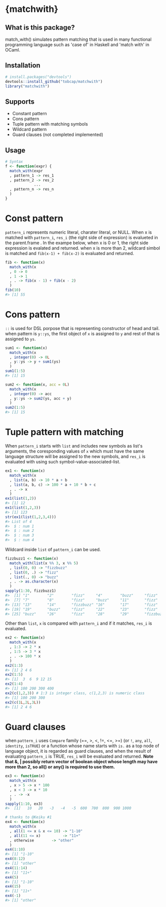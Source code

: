 <!-- README.md is generated from README.Rmd. Please edit that file -->
{matchwith}
===========

What is this package?
---------------------

match\_with() simulates pattern matching that is used in many functional programming language such as 'case of' in Haskell and 'match with' in OCaml.

Installation
------------

``` r
# install.packages("devtools")
devtools::install_github("tobcap/matchwith")
library("matchwith")
```

Supports
--------

-   Constant pattern
-   Cons pattern
-   Tuple pattern with matching symbols
-   Wildcard pattern
-   Guard clauses (not completed implemented)

Usage
-----

``` r
# Syntax
f <- function(expr) {
  match_with(expr
  , pattern_1 -> res_1
  , pattern_2 -> res_2
             ...
  , pattern_n -> res_n
  )
}
```

Const pattern
=============

`pattern_i` represents numeric literal, charater literal, or NULL. When x is matched with `pattern_i`, `res_i` (the right side of expression) is evalueted in the parent.frame . In the exampe below, when x is 0 or 1, the right side expression is evalated and returned. when x is more than 2, wildcard simbol is matched and `fib(x-1) + fib(x-2)` is evaluated and returned.

``` r
fib <- function(x)
  match_with(x
  , 0 -> 0
  , 1 -> 1
  , . -> fib(x - 1) + fib(x - 2)
  )
fib(10)
#> [1] 55
```

Cons pattern
============

`::` is used for DSL porpose that is representing constructor of head and tail. when pattern is `y::ys`, the first object of `x` is assigned to `y` and rest of that is assigned to `ys`.

``` r
sum1 <- function(x)
  match_with(x
  , integer(0) -> 0L
  , y::ys -> y + sum1(ys)
  )
sum1(1:5)
#> [1] 15
```

``` r
sum2 <- function(x, acc = 0L)
  match_with(x
  , integer(0) -> acc
  , y::ys -> sum2(ys, acc + y)
  )
sum2(1:5)
#> [1] 15
```

Tuple pattern with matching
===========================

When `pattern_i` starts with `list` and includes new symbols as list's arguments, the coresponding values of `x` which must have the same language structure will be assigned to the new symbols, and `res_i` is evaluated with using such symbol-value-associated-list.

``` r
ex1 <- function(x)
  match_with(x
  , list(a, b) -> 10 * a + b
  , list(a, b, c) -> 100 * a + 10 * b + c
  , . -> x
  )
ex1(list(1,2))
#> [1] 12
ex1(list(1,2,3))
#> [1] 123
str(ex1(list(1,2,3,4)))
#> List of 4
#>  $ : num 1
#>  $ : num 2
#>  $ : num 3
#>  $ : num 4
```

Wildcard inside `list` of `pattern_i` can be used.

``` r
fizzbuzz1 <- function(x)
  match_with(list(x %% 3, x %% 5)
  , list(0, 0) -> "fizzbuzz"
  , list(0, .) -> "fizz"
  , list(., 0) -> "buzz"
  , . -> as.character(x)
  )
sapply(1:30, fizzbuzz1)
#>  [1] "1"        "2"        "fizz"     "4"        "buzz"     "fizz"    
#>  [7] "7"        "8"        "fizz"     "buzz"     "11"       "fizz"    
#> [13] "13"       "14"       "fizzbuzz" "16"       "17"       "fizz"    
#> [19] "19"       "buzz"     "fizz"     "22"       "23"       "fizz"    
#> [25] "buzz"     "26"       "fizz"     "28"       "29"       "fizzbuzz"
```

Other than `list`, `x` is compared with `pattern_i` and if it matches, `res_i` is evaluated.

``` r
ex2 <- function(x)
  match_with(x
  , 1:3 -> 2 * x
  , 1:5 -> 3 * x
  , . -> 100 * x
  )
ex2(1:3)
#> [1] 2 4 6
ex2(1:5)
#> [1]  3  6  9 12 15
ex2(1:4)
#> [1] 100 200 300 400
ex2(c(1,2,3)) # 1:3 is integer class, c(1,2,3) is numeric class
#> [1] 100 200 300
ex2(c(1L,2L,3L))
#> [1] 2 4 6
```

Guard clauses
=============

when `pattern_i` uses `Compare` family (==, &gt;, &lt;, !=, &lt;=, &gt;=) (or `!`, `any`, `all`, `identity`, `isTRUE`) or a function whose name starts with `is.` as a top node of language object, it is regarded as guard clauses, and when the result of evaluating `pattern_i` is TRUE, `res_i` will be evaluated and returned.
**Note that &, | possibly return vector of boolean object whose length may have more than 2, so all() or any() is required to use them.**

``` r
ex3 <- function(x)
  match_with(x
  , x > 5 -> x * 100
  , x < 3 -> x * 10
  , . -> -x
  )
sapply(1:10, ex3)
#>  [1]   10   20   -3   -4   -5  600  700  800  900 1000

# thanks to @Keiku #1
ex4 <- function(x)
  match_with(x
  , all(1 <= x & x <= 10) -> "1-10"
  , all(11 <= x)          -> "11+"
  , otherwise        -> "other"
  )
ex4(1:10)
#> [1] "1-10"
ex4(8:12)
#> [1] "other"
ex4(11:14)
#> [1] "11+"
ex4(5)
#> [1] "1-10"
ex4(15)
#> [1] "11+"
ex4(-1)
#> [1] "other"
```
